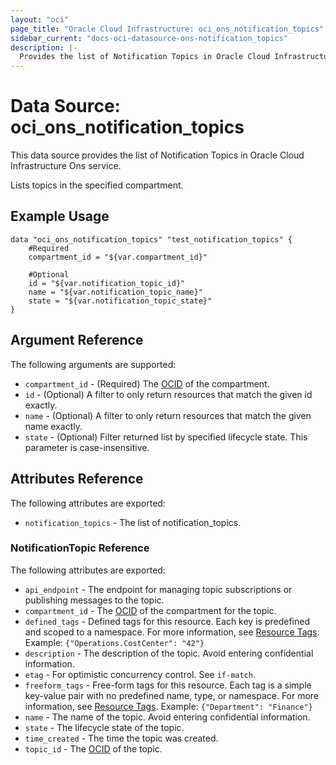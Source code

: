 ```yaml
---
layout: "oci"
page_title: "Oracle Cloud Infrastructure: oci_ons_notification_topics"
sidebar_current: "docs-oci-datasource-ons-notification_topics"
description: |-
  Provides the list of Notification Topics in Oracle Cloud Infrastructure Ons service
---
```


# Data Source: oci_ons_notification_topics
This data source provides the list of Notification Topics in Oracle Cloud Infrastructure Ons service.

Lists topics in the specified compartment. 


## Example Usage

```hcl
data "oci_ons_notification_topics" "test_notification_topics" {
	#Required
	compartment_id = "${var.compartment_id}"

	#Optional
	id = "${var.notification_topic_id}"
	name = "${var.notification_topic_name}"
	state = "${var.notification_topic_state}"
}
```

## Argument Reference

The following arguments are supported:

* `compartment_id` - (Required) The [OCID](/iaas/Content/General/Concepts/identifiers.htm) of the compartment. 
* `id` - (Optional) A filter to only return resources that match the given id exactly. 
* `name` - (Optional) A filter to only return resources that match the given name exactly. 
* `state` - (Optional) Filter returned list by specified lifecycle state. This parameter is case-insensitive. 


## Attributes Reference

The following attributes are exported:

* `notification_topics` - The list of notification_topics.

### NotificationTopic Reference

The following attributes are exported:

* `api_endpoint` - The endpoint for managing topic subscriptions or publishing messages to the topic. 
* `compartment_id` - The [OCID](/iaas/Content/General/Concepts/identifiers.htm) of the compartment for the topic. 
* `defined_tags` - Defined tags for this resource. Each key is predefined and scoped to a namespace. For more information, see [Resource Tags](https://docs.cloud.oracle.com/iaas/Content/General/Concepts/resourcetags.htm).  Example: `{"Operations.CostCenter": "42"}` 
* `description` - The description of the topic. Avoid entering confidential information.
* `etag` - For optimistic concurrency control. See `if-match`. 
* `freeform_tags` - Free-form tags for this resource. Each tag is a simple key-value pair with no predefined name, type, or namespace. For more information, see [Resource Tags](https://docs.cloud.oracle.com/iaas/Content/General/Concepts/resourcetags.htm).  Example: `{"Department": "Finance"}` 
* `name` - The name of the topic. Avoid entering confidential information. 
* `state` - The lifecycle state of the topic.  
* `time_created` - The time the topic was created.
* `topic_id` - The [OCID](/iaas/Content/General/Concepts/identifiers.htm) of the topic. 

